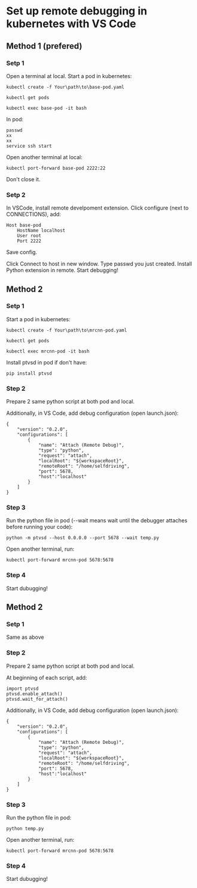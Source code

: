 # Set up remote debugging in kubernetes with VS Code  

## Method 1 (prefered)
### Setp 1
Open a terminal at local. Start a pod in kubernetes:
```
kubectl create -f Your\path\to\base-pod.yaml
```
```
kubectl get pods
```
```
kubectl exec base-pod -it bash
```
In pod:
```
passwd
xx
xx
service ssh start
```
Open another terminal at local:
```
kubectl port-forward base-pod 2222:22
```
Don't close it.

### Setp 2
In VSCode, install remote develpoment extension.
Click configure (next to CONNECTIONS), add:
```
Host base-pod
    HostName localhost
    User root
    Port 2222
```
Save config.

Click Connect to host in new window.
Type passwd you just created.
Install Python extension in remote.
Start debugging!


## Method 2
### Setp 1

Start a pod in kubernetes:

```
kubectl create -f Your\path\to\mrcnn-pod.yaml
```
```
kubectl get pods
```
```
kubectl exec mrcnn-pod -it bash
```

Install ptvsd in pod if don't have:
```
pip install ptvsd
```

### Step 2

Prepare 2 same python script at both pod and local.  

Additionally, in VS Code, add debug configuration (open launch.json):
```
{
    "version": "0.2.0",
    "configurations": [
        {
            "name": "Attach (Remote Debug)",
            "type": "python",
            "request": "attach",
            "localRoot": "${workspaceRoot}",
            "remoteRoot": "/home/selfdriving",
            "port": 5678,
            "host":"localhost"
        }
    ]
}
```
### Step 3

Run the python file in pod (--wait means wait until the debugger attaches before running your code):
```
python -m ptvsd --host 0.0.0.0 --port 5678 --wait temp.py
```

Open another terminal, run:
```
kubectl port-forward mrcnn-pod 5678:5678
```

### Step 4

Start dubugging!

## Method 2
### Setp 1

Same as above

### Step 2

Prepare 2 same python script at both pod and local.  

At beginning of each script, add:

```
import ptvsd
ptvsd.enable_attach()
ptvsd.wait_for_attach()
```

Additionally, in VS Code, add debug configuration (open launch.json):
```
{
    "version": "0.2.0",
    "configurations": [
        {
            "name": "Attach (Remote Debug)",
            "type": "python",
            "request": "attach",
            "localRoot": "${workspaceRoot}",
            "remoteRoot": "/home/selfdriving",
            "port": 5678,
            "host":"localhost"
        }
    ]
}
```
### Step 3

Run the python file in pod:
```
python temp.py
```

Open another terminal, run:
```
kubectl port-forward mrcnn-pod 5678:5678
```

### Step 4

Start dubugging!
